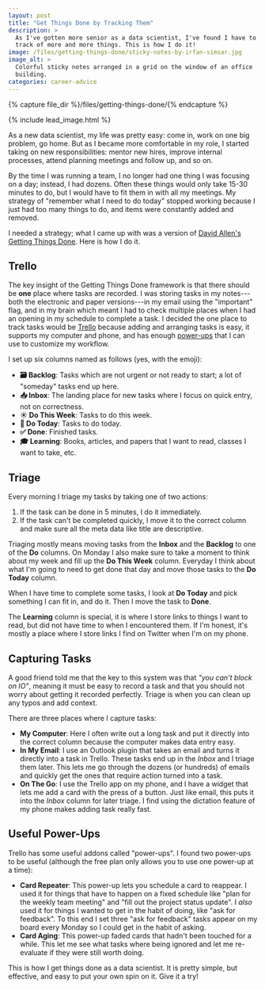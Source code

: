 ```yaml
---
layout: post
title: "Get Things Done by Tracking Them"
description: >
  As I've gotten more senior as a data scientist, I've found I have to keep
  track of more and more things. This is how I do it!
image: /files/getting-things-done/sticky-notes-by-irfan-simsar.jpg
image_alt: >
  Colorful sticky notes arranged in a grid on the window of an office
  building.
categories: career-advice
---
```


{% capture file_dir %}/files/getting-things-done/{% endcapture %}

{% include lead_image.html %}

As a new data scientist, my life was pretty easy: come in, work on one big
problem, go home. But as I became more comfortable in my role, I started
taking on new responsibilities: mentor new hires, improve internal processes,
attend planning meetings and follow up, and so on.

By the time I was running a team, I no longer had one thing I was focusing on
a day; instead, I had dozens. Often these things would only take 15-30 minutes
to do, but I would have to fit them in with all my meetings. My strategy of
"remember what I need to do today" stopped working because I just had too many
things to do, and items were constantly added and removed.

I needed a strategy; what I came up with was a version of [David
Allen's][allen] [Getting Things Done][gtd]. Here is how I do it.

[allen]: https://en.wikipedia.org/wiki/David_Allen_(author)
[gtd]: https://en.wikipedia.org/wiki/Getting_Things_Done

## Trello

The key insight of the Getting Things Done framework is that there should be
**one** place where tasks are recorded. I was storing tasks in my notes---both
the electronic and paper versions---in my email using the "important" flag,
and in my brain which meant I had to check multiple places when I had an
opening in my schedule to complete a task. I decided the one place to track
tasks would be [Trello][trello] because adding and arranging tasks is easy, it
supports my computer and phone, and has enough [power-ups](#useful-power-ups)
that I can use to customize my workflow.

[trello]: https://trello.com/

I set up six columns named as follows (yes, with the emoji):

- **🗃️ Backlog**: Tasks which are not urgent or not ready to start; a lot of
"someday" tasks end up here.
- **📥 Inbox**: The landing place for new tasks where I focus on quick entry,
not on correctness.
- **☀️ Do This Week**: Tasks to do this week.
- **📅 Do Today**: Tasks to do today.
- **✅ Done**: Finished tasks.
- **🎓 Learning**: Books, articles, and papers that I want to read, classes I
want to take, etc.

## Triage

Every morning I triage my tasks by taking one of two actions:

1. If the task can be done in 5 minutes, I do it immediately.
2. If the task can't be completed quickly, I move it to the correct column and
   make sure all the meta data like title are descriptive.

Triaging mostly means moving tasks from the **Inbox** and the **Backlog** to
one of the **Do** columns. On Monday I also make sure to take a moment to
think about my week and fill up the **Do This Week** column. Everyday I think
about what I'm going to need to get done that day and move those tasks to the
**Do Today** column. 

When I have time to complete some tasks, I look at **Do Today** and pick
something I can fit in, and do it. Then I move the task to **Done**.

The **Learning** column is special, it is where I store links to things I want
to read, but did not have time to when I encountered them. If I'm honest, it's
mostly a place where I store links I find on Twitter when I'm on my phone.

## Capturing Tasks

A good friend told me that the key to this system was that _"you can't block
on IO"_, meaning it must be easy to record a task and that you should not
worry about getting it recorded perfectly. Triage is when you can clean up any
typos and add context.

There are three places where I capture tasks:

- **My Computer**: Here I often write out a long task and put it directly into
the correct column because the computer makes data entry easy.
- **In My Email**: I use an Outlook plugin that takes an email and turns it
directly into a task in Trello. These tasks end up in the _Inbox_ and I triage
them later. This lets me go through the dozens (or hundreds) of emails and
quickly get the ones that require action turned into a task.
- **On The Go**: I use the Trello app on my phone, and I have a widget that
lets me add a card with the press of a button. Just like email, this puts it
into the _Inbox_ column for later triage. I find using the dictation feature
of my phone makes adding task really fast.

## Useful Power-Ups

Trello has some useful addons called "power-ups". I found two power-ups to be
useful (although the free plan only allows you to use one power-up at a time):

- **Card Repeater**: This power-up lets you schedule a card to reappear. I
used it for things that have to happen on a fixed schedule like "plan for the
weekly team meeting" and "fill out the project status update". I _also_ used
it for things I wanted to get in the habit of doing, like "ask for feedback".
To this end I set three "ask for feedback" tasks appear on my board every
Monday so I could get in the habit of asking.
- **Card Aging**: This power-up faded cards that hadn't been touched for a
while. This let me see what tasks where being ignored and let me re-evaluate
if they were still worth doing.

This is how I get things done as a data scientist. It is pretty simple, but
effective, and easy to put your own spin on it. Give it a try!
